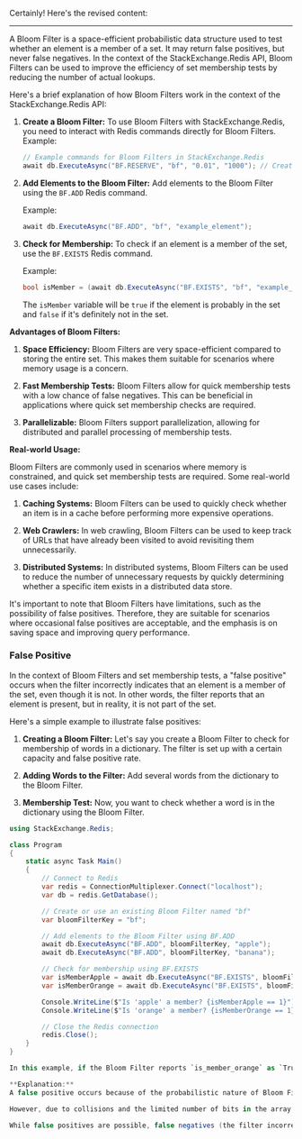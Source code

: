 Certainly! Here's the revised content:

---

A Bloom Filter is a space-efficient probabilistic data structure used to test whether an element is a member of a set. It may return false positives, but never false negatives. In the context of the StackExchange.Redis API, Bloom Filters can be used to improve the efficiency of set membership tests by reducing the number of actual lookups.

Here's a brief explanation of how Bloom Filters work in the context of the StackExchange.Redis API:

1. **Create a Bloom Filter:**
   To use Bloom Filters with StackExchange.Redis, you need to interact with Redis commands directly for Bloom Filters. Example:

   ```csharp
   // Example commands for Bloom Filters in StackExchange.Redis
   await db.ExecuteAsync("BF.RESERVE", "bf", "0.01", "1000"); // Create a Bloom Filter with a false positive rate of 0.01 and capacity 1000
   ```

2. **Add Elements to the Bloom Filter:**
   Add elements to the Bloom Filter using the `BF.ADD` Redis command.

   Example:
   ```csharp
   await db.ExecuteAsync("BF.ADD", "bf", "example_element");
   ```

3. **Check for Membership:**
   To check if an element is a member of the set, use the `BF.EXISTS` Redis command.

   Example:
   ```csharp
   bool isMember = (await db.ExecuteAsync("BF.EXISTS", "bf", "example_element")) == 1;
   ```

   The `isMember` variable will be `true` if the element is probably in the set and `false` if it's definitely not in the set.

**Advantages of Bloom Filters:**

1. **Space Efficiency:**
   Bloom Filters are very space-efficient compared to storing the entire set. This makes them suitable for scenarios where memory usage is a concern.

2. **Fast Membership Tests:**
   Bloom Filters allow for quick membership tests with a low chance of false negatives. This can be beneficial in applications where quick set membership checks are required.

3. **Parallelizable:**
   Bloom Filters support parallelization, allowing for distributed and parallel processing of membership tests.

**Real-world Usage:**

Bloom Filters are commonly used in scenarios where memory is constrained, and quick set membership tests are required. Some real-world use cases include:

1. **Caching Systems:**
   Bloom Filters can be used to quickly check whether an item is in a cache before performing more expensive operations.

2. **Web Crawlers:**
   In web crawling, Bloom Filters can be used to keep track of URLs that have already been visited to avoid revisiting them unnecessarily.

3. **Distributed Systems:**
   In distributed systems, Bloom Filters can be used to reduce the number of unnecessary requests by quickly determining whether a specific item exists in a distributed data store.

It's important to note that Bloom Filters have limitations, such as the possibility of false positives. Therefore, they are suitable for scenarios where occasional false positives are acceptable, and the emphasis is on saving space and improving query performance.

### False Positive
In the context of Bloom Filters and set membership tests, a "false positive" occurs when the filter incorrectly indicates that an element is a member of the set, even though it is not. In other words, the filter reports that an element is present, but in reality, it is not part of the set.

Here's a simple example to illustrate false positives:

1. **Creating a Bloom Filter:**
   Let's say you create a Bloom Filter to check for membership of words in a dictionary. The filter is set up with a certain capacity and false positive rate.

2. **Adding Words to the Filter:**
   Add several words from the dictionary to the Bloom Filter.

3. **Membership Test:**
   Now, you want to check whether a word is in the dictionary using the Bloom Filter.

```cs
using StackExchange.Redis;

class Program
{
    static async Task Main()
    {
        // Connect to Redis
        var redis = ConnectionMultiplexer.Connect("localhost");
        var db = redis.GetDatabase();

        // Create or use an existing Bloom Filter named "bf"
        var bloomFilterKey = "bf";

        // Add elements to the Bloom Filter using BF.ADD
        await db.ExecuteAsync("BF.ADD", bloomFilterKey, "apple");
        await db.ExecuteAsync("BF.ADD", bloomFilterKey, "banana");

        // Check for membership using BF.EXISTS
        var isMemberApple = await db.ExecuteAsync("BF.EXISTS", bloomFilterKey, "apple"); // 1 if member, 0 if not
        var isMemberOrange = await db.ExecuteAsync("BF.EXISTS", bloomFilterKey, "orange");

        Console.WriteLine($"Is 'apple' a member? {isMemberApple == 1}");
        Console.WriteLine($"Is 'orange' a member? {isMemberOrange == 1}");

        // Close the Redis connection
        redis.Close();
    }
}

In this example, if the Bloom Filter reports `is_member_orange` as `True`, it would be a false positive. It means the filter mistakenly suggests that "orange" is in the dictionary, even though you didn't add it.

**Explanation:**
A false positive occurs because of the probabilistic nature of Bloom Filters. When adding elements to the filter, multiple hash functions are applied to generate positions in the filter array to set bits. During a membership test, if all the corresponding bits are set for a given element, the filter indicates that the element is probably in the set.

However, due to collisions and the limited number of bits in the array, different elements may produce the same set of bit positions. This can lead to false positives, where an element that was not added to the filter produces the same bit positions as an element that was added, causing the filter to incorrectly indicate membership.

While false positives are possible, false negatives (the filter incorrectly indicating an element is not in the set when it is) are not possible in a Bloom Filter. The trade-off is that the false positive rate can be controlled by adjusting the parameters of the Bloom Filter, such as the number of hash functions and the size of the filter array.

